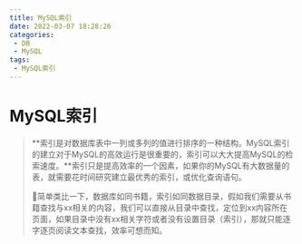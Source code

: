 ```yaml
---
title: MySQL索引
date: 2022-03-07 18:28:26
categories: 
 - DB
 - MySQL
tags: 
 - MySQL索引
---
```

# MySQL索引

> **索引是对数据库表中一列或多列的值进行排序的一种结构。MySQL索引的建立对于MySQL的高效运行是很重要的，索引可以大大提高MySQL的检索速度。**索引只是提高效率的一个因素，如果你的MySQL有大数据量的表，就需要花时间研究建立最优秀的索引，或优化查询语句。
>
> 📌简单类比一下，数据库如同书籍，索引如同数据目录，假如我们需要从书籍查找与xx相关的内容，我们可以直接从目录中查找，定位到xx内容所在页面，如果目录中没有xx相关字符或者没有设置目录（索引），那就只能逐字逐页阅读文本查找，效率可想而知。

